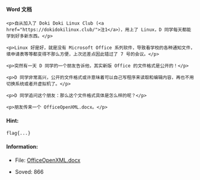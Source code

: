 #### Word 文档  

```  
<p>自从加入了 Doki Doki Linux Club (<a href="https://dokidokilinux.club/">注1</a>），用上了 Linux，D 同学每天都能学到好多新东西。</p>

<p>Linux 好是好，就是没有 Microsoft Office 系列软件，导致看学校的各种通知文件，填申请表等等都变得不那么方便，上次还差点因此错过了 7 号的会议。</p>

<p>突然有一天 D 同学的一个朋友告诉他，其实新版 Office 的文件格式是公开的！</p>

<p>D 同学非常高兴，公开的文件格式或许意味着可以自己写程序来读取和编辑内容，再也不用切换系统或者开虚拟机了。</p>

<p>D 同学追问这个朋友：那么这个文件格式具体是怎么样的呢？</p>

<p>朋友传来一个 OfficeOpenXML.docx。</p>  
```  
#### Hint:  

``` 
flag{...}  
``` 
#### Information:  

* File: [OfficeOpenXML.docx](files/OfficeOpenXML.docx)  

* Soved: 866  

